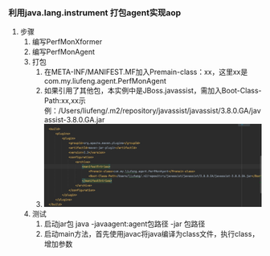 ### 利用java.lang.instrument 打包agent实现aop

1. 步骤
    1. 编写PerfMonXformer
    2. 编写PerfMonAgent
    3. 打包
       1. 在META-INF/MANIFEST.MF加入Premain-class：xx，这里xx是com.my.liufeng.agent.PerfMonAgent
       2. 如果引用了其他包，本实例中是JBoss.javassist，需加入Boot-Class-Path:xx,xx示例：/Users/liufeng/.m2/repository/javassist/javassist/3.8.0.GA/javassist-3.8.0.GA.jar
       3. ![pom 配置示例](../../md/img/jdk/java-instrument-sample-pom.png)
    4. 测试
       1. 启动jar包 java -javaagent:agent包路径 -jar 包路径
       2. 启动main方法，首先使用javac将java编译为class文件，执行class，增加参数